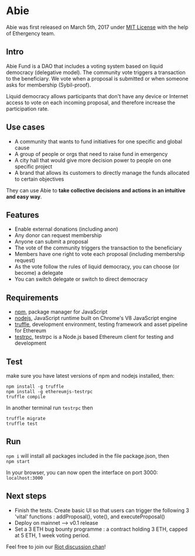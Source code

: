 # Abie

Abie was first released on March 5th, 2017 under [MIT License](https://github.com/AbieFund/abie/blob/master/LICENSE) with the help of Ethergency team.

## Intro

Abie Fund is a DAO that includes a voting system based on liquid democracy (delegative model). The community vote triggers a transaction to the beneficiary. We vote when a proposal is submitted or when someone asks for membership (Sybil-proof).

Liquid democracy allows participants that don't have any device or Internet access to vote on each incoming proposal, and therefore increase the participation rate.

## Use cases

* A community that wants to fund initiatives for one specific and global cause
* A group of people or orgs that need to raise fund in emergency
* A city hall that would give more decision power to people on one specific project
* A brand that allows its customers to directly manage the funds allocated to certain objectives

They can use Abie to **take collective decisions and actions in an intuitive and easy way**.

## Features

* Enable external donations (including anon)
* Any donor can request membership
* Anyone can submit a proposal
* The vote of the community triggers the transaction to the beneficiary
* Members have one right to vote each proposal (including membership request)
* As the vote follow the rules of liquid democracy, you can choose (or become) a delegate
* You can switch delegate or switch to direct democracy

## Requirements

 * [npm](https://www.npmjs.com/), package manager for JavaScript
 * [nodejs](https://nodejs.org/en/), JavaScript runtime built on Chrome's V8 JavaScript engine  
 * [truffle](https://github.com/trufflesuite/truffle), development environment, testing framework and asset pipeline for Ethereum
 * [testrpc](https://www.npmjs.com/package/ethereumjs-testrpc), testrpc is a Node.js based Ethereum client for testing and development

## Test

make sure you have latest versions of npm and nodejs installed, then:

```
npm install -g truffle
npm install -g ethereumjs-testrpc
truffle compile
```

In another terminal run `testrpc` then
```
truffle migrate
truffle test
```

## Run

`npm i` will install all packages included in the file package.json, then  
`npm start`

In your browser, you can now open the interface on port 3000:  
`localhost:3000`


## Next steps

* Finish the tests. Create basic UI so that users can trigger the following 3 'vital' functions : addProposal(), vote(), and executeProposal()
* Deploy on mainnet --> v0.1 release
* Set a 3 ETH bug bounty programme : a contract holding 3 ETH, capped at 5 ETH, 1 week voting period.

Feel free to join our [Riot discussion chan](https://riot.im/app/#/room/#abie:matrix.org)!
